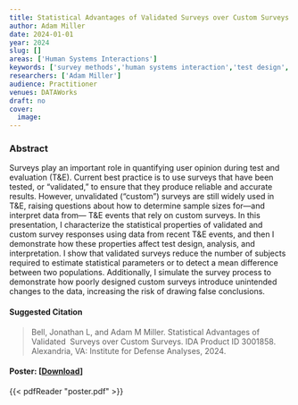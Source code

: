 ```yaml
---
title: Statistical Advantages of Validated Surveys over Custom Surveys
author: Adam Miller
date: 2024-01-01
year: 2024
slug: []
areas: ['Human Systems Interactions']
keywords: ['survey methods','human systems interaction','test design','statistics','sample size']
researchers: ['Adam Miller']
audience: Practitioner
venues: DATAWorks
draft: no
cover:
  image: 
---
```




### Abstract
Surveys play an important role in quantifying user opinion during test and evaluation (T&E). Current best practice is to use surveys that have been tested, or “validated,” to ensure that they produce reliable and accurate results. However, unvalidated (“custom”) surveys are still widely used in T&E, raising questions about how to determine sample sizes for—and interpret data from— T&E events that rely on custom surveys. In this presentation, I characterize the statistical properties of validated and custom survey responses using data from recent T&E events, and then I demonstrate how these properties affect test design, analysis, and interpretation. I show that validated surveys reduce the number of subjects required to estimate statistical parameters or to detect a mean difference between two populations. Additionally, I simulate the survey process to demonstrate how poorly designed custom surveys introduce unintended changes to the data, increasing the risk of drawing false conclusions.

#### Suggested Citation
> Bell, Jonathan L, and Adam M Miller. Statistical Advantages of Validated  Surveys over Custom Surveys. IDA Product ID 3001858. Alexandria, VA: Institute for Defense Analyses, 2024.





#### Poster: [[Download](poster.pdf)]
{{< pdfReader "poster.pdf" >}}
